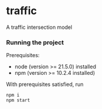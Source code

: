 # traffic
A traffic intersection model

### Running the project
Prerequisites: 
- node (version  >= 21.5.0) installed
- npm (version >= 10.2.4 installed)

With prerequisites satisfied, run
```
npm i
npm start
```